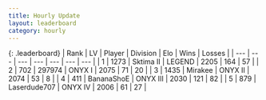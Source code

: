 ```yaml
---
title: Hourly Update
layout: leaderboard
category: hourly
---
```


{: .leaderboard}
| Rank | LV | Player | Division | Elo | Wins | Losses |
| --- | --- | --- | --- | --- | --- | --- |
| <span data-change="0">1</span> | 1273 | <span title="ID: 402846">Sktima II</span> | LEGEND | <span data-change="0">2205</span> | <span data-change="0">164</span> | <span data-change="0">57</span> |
| <span data-change="1">2</span> | 702 | <span title="ID: 544038">297974</span> | ONYX I | <span data-change="12">2075</span> | <span data-change="1">71</span> | <span data-change="0">20</span> |
| <span data-change="-1">3</span> | 1435 | <span title="ID: 416373">Mirakee</span> | ONYX II | <span data-change="0">2074</span> | <span data-change="0">53</span> | <span data-change="0">8</span> |
| <span data-change="0">4</span> | 411 | <span title="ID: 596014">BananaShoE</span> | ONYX III | <span data-change="0">2030</span> | <span data-change="0">121</span> | <span data-change="0">82</span> |
| <span data-change="1">5</span> | 879 | <span title="ID: 372321">Laserdude707</span> | ONYX IV | <span data-change="0">2006</span> | <span data-change="0">61</span> | <span data-change="0">27</span> |